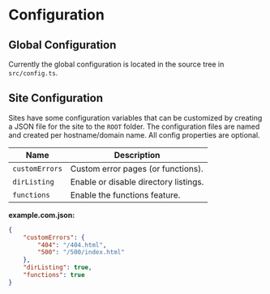 Configuration
=============

Global Configuration
--------------------

Currently the global configuration is located in the source tree in
`src/config.ts`.

Site Configuration
------------------

Sites have some configuration variables that can be customized by creating a
JSON file for the site to the `ROOT` folder. The configuration files are
named and created per hostname/domain name. All config properties are
optional.

| Name            | Description                           |
|-----------------|---------------------------------------|
| `customErrors`  | Custom error pages (or functions).    |
| `dirListing`    | Enable or disable directory listings. |
| `functions`     | Enable the functions feature.         |

**example.com.json:**

```json
{
	"customErrors": {
		"404": "/404.html",
		"500": "/500/index.html"
	},
	"dirListing": true,
	"functions": true
}
```

